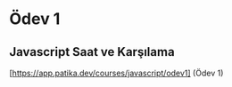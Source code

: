 # Ödev 1 
## Javascript Saat ve Karşılama 
[https://app.patika.dev/courses/javascript/odev1] (Ödev 1)